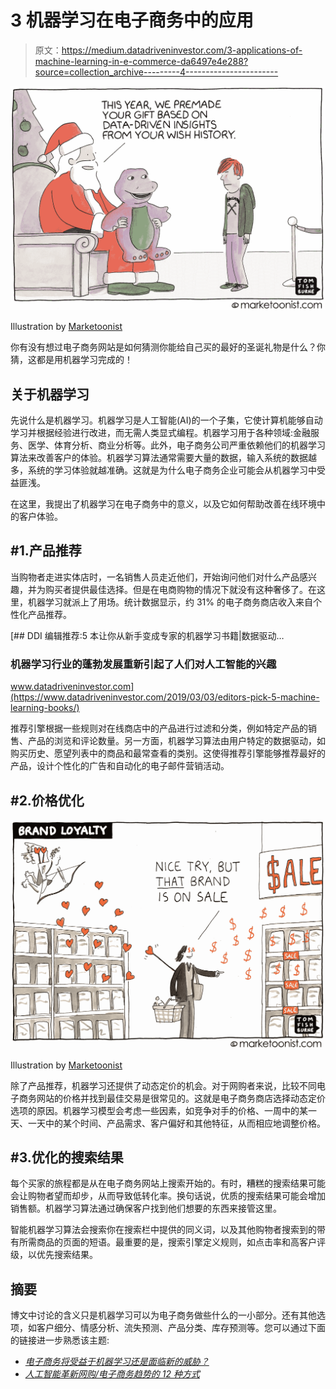 # 3 机器学习在电子商务中的应用

> 原文：<https://medium.datadriveninvestor.com/3-applications-of-machine-learning-in-e-commerce-da6497e4e288?source=collection_archive---------4----------------------->

![](img/8938a482e3d36e7606be2044ad8a149c.png)

Illustration by [Marketoonist](https://marketoonist.com/2016/12/predictive-analytics.html)

你有没有想过电子商务网站是如何猜测你能给自己买的最好的圣诞礼物是什么？你猜，这都是用机器学习完成的！

## 关于机器学习

先说什么是机器学习。机器学习是人工智能(AI)的一个子集，它使计算机能够自动学习并根据经验进行改进，而无需人类显式编程。机器学习用于各种领域:金融服务、医学、体育分析、商业分析等。此外，电子商务公司严重依赖他们的机器学习算法来改善客户的体验。机器学习算法通常需要大量的数据，输入系统的数据越多，系统的学习体验就越准确。这就是为什么电子商务企业可能会从机器学习中受益匪浅。

在这里，我提出了机器学习在电子商务中的意义，以及它如何帮助改善在线环境中的客户体验。

## #1.产品推荐

当购物者走进实体店时，一名销售人员走近他们，开始询问他们对什么产品感兴趣，并为购买者提供最佳选择。但是在电商购物的情况下就没有这种奢侈了。在这里，机器学习就派上了用场。统计数据显示，约 31% 的电子商务商店收入来自个性化产品推荐。

[](https://www.datadriveninvestor.com/2019/03/03/editors-pick-5-machine-learning-books/) [## DDI 编辑推荐:5 本让你从新手变成专家的机器学习书籍|数据驱动…

### 机器学习行业的蓬勃发展重新引起了人们对人工智能的兴趣

www.datadriveninvestor.com](https://www.datadriveninvestor.com/2019/03/03/editors-pick-5-machine-learning-books/) 

推荐引擎根据一些规则对在线商店中的产品进行过滤和分类，例如特定产品的销售、产品的浏览和评论数量。另一方面，机器学习算法由用户特定的数据驱动，如购买历史、愿望列表中的商品和最常查看的类别。这使得推荐引擎能够推荐最好的产品，设计个性化的广告和自动化的电子邮件营销活动。

## #2.价格优化

![](img/6c7233870ae5abe2dbb42d337d5133ad.png)

Illustration by [Marketoonist](http://pptstudios.nl/brand-loyalty-powerpoint-template/elegant-brand-loyalty-cartoon-marketoonist/)

除了产品推荐，机器学习还提供了动态定价的机会。对于网购者来说，比较不同电子商务网站的价格并找到最佳交易是很常见的。这就是电子商务商店选择动态定价选项的原因。机器学习模型会考虑一些因素，如竞争对手的价格、一周中的某一天、一天中的某个时间、产品需求、客户偏好和其他特征，从而相应地调整价格。

## #3.优化的搜索结果

每个买家的旅程都是从在电子商务网站上搜索开始的。有时，糟糕的搜索结果可能会让购物者望而却步，从而导致低转化率。换句话说，优质的搜索结果可能会增加销售额。机器学习算法通过确保客户找到他们想要的东西来接管这里。

智能机器学习算法会搜索你在搜索栏中提供的同义词，以及其他购物者搜索到的带有所需商品的页面的短语。最重要的是，搜索引擎定义规则，如点击率和高客户评级，以优先搜索结果。

## 摘要

博文中讨论的含义只是机器学习可以为电子商务做些什么的一小部分。还有其他选项，如客户细分、情感分析、流失预测、产品分类、库存预测等。您可以通过下面的链接进一步熟悉该主题:

*   [*电子商务将受益于机器学习还是面临新的威胁？*](https://neilpatel.com/blog/will-e-commerce-benefit-from-machine-learning/)
*   [*人工智能革新网购/电子商务趋势的 12 种方式*](https://towardsdatascience.com/top-12-ways-ai-is-revolutionizing-the-online-shopping-ecommerce-trends-9c3e98ef519c)